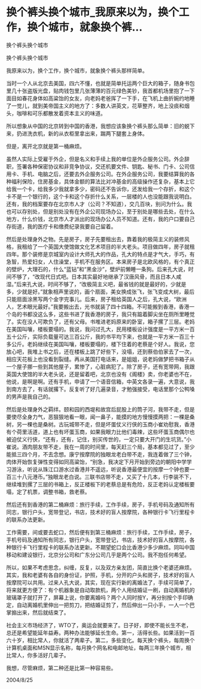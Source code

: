 # 换个裤头换个城市_我原来以为，换个工作，换个城市，就象换个裤...

换个裤头换个城市

换个裤头换个城市

我原来以为，换个工作，换个城市，就象换个裤头那样简单。

当时一个人从北京去美国，四六不懂，也就是简单托运两个巨大的箱子，随身书包里几十张盗版光盘，贴肉钱包里几张薄薄的百元绿色美钞，我首都机场里抱了一下面目如春花身体如高粱饴的女友，向老妈老爸挥了一下手，在飞机上曲折婉约地睡了一觉儿，就到美帝国主义的地方了：多数人讲英文，花草整齐，地上没痰和烟头，咖啡和可乐都散发着资本主义的味道。

所以想象从中国的北京转到中国的香港，我想应该象换个裤头那么简单：旧的蜕下来，扔进洗衣机，新的从衣柜里拿出来，踹两下腿套上身体。

但是，离开北京就是第一桶麻烦。

虽然人实际上受雇于外企，但是名义和手续上我的单位是外企服务公司。外企辞职，签署各种保密协议和非竞争协议，交还机要文件、钥匙、秘书、门卡、公司信用卡、手机、电脑之后，还要去外企服务公司。在外企服务公司，我要结算我的各种福利保险，住房基金，具体金额的算法比对冲基金的高级操作还复杂，基本上它给我一个卡，给我多少我就拿多少，密码还不告诉你，还发给我一个存折，和这个卡不是一个银行的，这个卡和这个存折什么关系，一层楼的人也没能跟我说明白。还有，我的档案要存在北京市人才（公司？不知道），交几百块，别问为什么。我也可以存别处，但是别处没有在外企公司现场办公，至于别处是哪些去处，在什么地方，什么价钱，北京市人才派出的现场办公人员不知道。还有，我的户口要自己存街道，我的医疗卡和缴费纪录我要自己留着。

然后是处理身外之物。先是房子，房子先要租出去，靠着我的极简主义的装修风格，我租给了一个英国大使馆做文化艺术项目的半大老头。项目做四年，房子就租四年。那个装修是京城室内设计大师孔大的作品，孔大的特点是才气大，手巧，有急智，热爱妇女，人住澡堂，手机不在服务区。本来房子是北欧风格的，有个真正的壁炉，大理石的，什么“蓝钻”和“黑金沙”，壁炉前懒睡一条狗。后来孔大说，时间不够了，“改现代日式吧。日本其实最好地继承了汉唐风骨，而且日本人咸湿。”后来孔大说，时间不够了，“改极简主义吧，最省钱的就是最好的，少就是多，少就是好。”就象相声里说的，画个扇面，美女换成张飞，张飞变成大树，最后只能扇面涂黑写两个金字完事儿。后来，房子租给英国人之后，孔大说，“欧洲人，艺术眼光最好。”我要搬出去，光书就装了四十四箱。不可能搬到香港，香港一个岛的书都没这么多，这些书进了我香港的房子，我只有踮着脚尖坐在厕所里睡觉了。实在没人可欺负了，还有父母。书堆进老妈原来的卧室，箱子摞了三层。老妈在美国叫嚷，楼板要塌的。我说，我问过孔大，民用楼板设计强度是一平方米一百五十公斤，实际负载量可达三百公斤，我的书平均下来，也就是一平方米一百三十多公斤。老妈继续在美国叫嚷，楼板要塌的，楼下住着的老蔡是个好人。我说，您放心吧，我堆上书之后，还在楼板上跳了好些下，没塌，还到蔡伯伯家去了一次，相应天花板上也没看到裂缝。再从美国打电话来，是姐姐，说老妈做梦把书箱子从一个屋子挪一些到其他屋子，累惨了，心脏病犯了。除了房子，还有宽带网，我跟英国大使馆的半大老头说，还是留着吧，北京也没有《阁楼》卖，你老婆也不在，他说，是啊是啊。还有手机，申请了一个语音信箱，中英文各录一遍，大意说，我到南方去了，有话就撂下。反复听了好几遍录音，才勉强接受，电话里那个公鸭嗓的男声是我自己的。

然后是处理身外之羁绊。颐和园的西堤和故宫后屁股上的筒子河，我带不走，但是要使尽全身力气，恶狠狠地看一眼，闻一鼻子，能摸的地方慢慢摸两把：一棵是桑树，另一棵也是桑树。古玩城带不走，但是坏蛋仗义行侠的玉商小崔劝慰我，香港有个荷里活道，道上也有坏蛋玉商，如果我眼力比他们毒辣，这些坏蛋玉商偶尔也被迫仗义行侠，“还有，还有，记住，别买传世的，一定只要大开门的生坑货。”小崔说。酒肉朋友带不走，我在一周的时间里，每天赶三个局，基本都见过了，至少能抵三四个月，不去念想。康宁按摩院的独眼龙老白带不走，我连着做了三个钟，肉体开始恢复弹性变得如同高粱饴，“别急，我决定下月开始到旁边的朝阳中学学习游泳，听说从珠江口游水过香港并不遥远，听说香港最便宜的按摩一个钟也要一百三十八元港币。”独眼龙老白说。三联书店带不走，又买了十几本，行李装不下，继续堆到摞了三层的书箱上，反正楼板下的老蔡总是有危险，反正老妈认定楼板要塌，定了机票，调整书箱，救老蔡。

然后还有到香港的第二桶麻烦：旅行手续，工作手续，房子，手机号码及通知所有同志，银行户头，宽带登记，书店，技术好的盲人按摩院，各种银行卡飞行里程卡的联系办法更新。

工作需要，间或要去蛇口，然后便有到第三桶麻烦：旅行手续，工作手续，房子，手机号码及通知所有同志，银行户头，宽带登记，书店，技术好的盲人按摩院，各种银行卡飞行里程卡的联系办法更新。不期望蛇口会比香港少多少麻烦。同叫中国移动和建设银行，北京分公司和广东分公司几乎是两个公司。我不抱任何希望。

所以，如果不考虑思念，纠缠，反复，以及双方亲友团，简直比换个老婆还麻烦。其实，我和老婆有各自的身份证，护照，手机，分开的户头和房子，技术好的盲人按摩院可以共用。过来人孔大说，其实，现在实行新的离婚法了，手续可简单了，将来就更方便了：有个机器象是自动取款机，两个人用结婚证一刷，自动离婚机的玻璃罩子就打开了，屏幕上说，你要离婚吗？两个人同时按Y，再分别按个手印确定，自动离婚机里伸出一把剪刀，把结婚证剪了，然后伸出一只小手，一人一个巴掌搧出来，然后就结束了。

社会主义市场经济了，WTO了，奥运会就要来了。日子好，即使不能长生不老，总还是希望能延年益寿。两种办法能够延长生命。第一，活得长些。如果活到一百六十岁，相比常人，你就活了两辈子。第二，多些变化。每天换个裤头，每周换个计算机桌面和MSN显示名称，每月换个网名和电邮地址，每两三年换个城市，相比常人，你多活好几辈子。

我想，尽管麻烦，第二种还是比第一种容易些。

2004/8/25